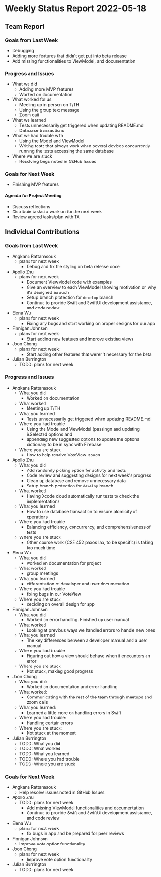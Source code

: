 # Weekly Status Report 2022-05-18

## Team Report

### Goals from Last Week

- Debugging
- Adding more features that didn't get put into beta release
- Add missing functionalities to ViewModel, and documentation

### Progress and Issues

- What we did
    - Adding more MVP features
    - Worked on documentation
- What worked for us
    - Meeting up in person on T/TH
    - Using the group text message
    - Zoom call
- What we learned
    - Tests unnecessarily get triggered when updating README.md
    - Database transactions
- What we had trouble with
    - Using the Model and ViewModel
    - Writing tests that always work when several devices concurrently running the tests accessing the same database
- Where we are stuck
    - Resolving bugs noted in GitHub Issues

### Goals for Next Week

- Finishing MVP features

#### Agenda for Project Meeting

- Discuss reflections
- Distribute tasks to work on for the next week
- Review agreed tasks/plan with TA

## Individual Contributions

### Goals from Last Week

- Angkana Rattanasouk
    - plans for next week
      - Debug and fix the styling on beta release code
- Apollo Zhu
    - plans for next week
      - Document ViewModel code with examples
      - Give an overview to each ViewModel showing motivation on why it's designed as such
      - Setup branch protection for `develop` branch
      - Continue to provide Swift and SwiftUI development assistance, and code review
- Elena Wu
    - plans for next week
      - Fixing any bugs and start working on proper designs for our app
- Finnigan Johnson
    - plans for next week:
      - Start adding new features and improve existing views
- Joon Chong
    - plans for next week:
      - Start adding other features that weren't necessary for the beta
- Julian Burrington
    - TODO: plans for next week

### Progress and Issues

- Angkana Rattanasouk
    - What you did
        - Worked on documentation
    - What worked
        - Meeting up T/TH
    - What you learned
        - Tests unnecessarily get triggered when updating README.md
    - Where you had trouble
        - Using the Model and ViewModel (passingn and updating isSelected options and 
        - appending new suggested options to update the options dictionary to be in sync with Firebase.
    - Where you are stuck
        - How to help resolve VoteView issues
- Apollo Zhu
    - What you did
        - Add randomly picking option for activity and tests
        - Code review and suggesting designs for next week's progress
        - Clean up database and remove unnecessary data
        - Setup branch protection for `develop` branch
    - What worked
        - Having Xcode cloud automatically run tests to check the implementations
    - What you learned
        - How to use database transaction to ensure atomicity of operations
    - Where you had trouble
        - Balancing efficiency, concurrency, and comprehensiveness of tests
    - Where you are stuck
        - Other course work (CSE 452 paxos lab, to be specific) is taking too much time
- Elena Wu
    - What you did
         - worked on documentation for project
     - What worked
         - group meetings
     - What you learned
         - differentiation of developer and user documenation
     - Where you had trouble
         - fixing bugs in our VoteView
     - Where you are stuck
         - deciding on overall design for app
- Finnigan Johnson
    - What you did
        - Worked on error handling. Finished up user manual  
    - What worked
        - Looking at previous ways we handled errors to handle new ones
    - What you learned
        - The key differences between a developer manual and a user manual
    - Where you had trouble
        - Figuring out how a view should behave when it encounters an error
    - Where you are stuck
        - Not stuck, making good progress
- Joon Chong
    - What you did:
        - Worked on documentation and error handling
    - What worked:
        - Communicating with the rest of the team through meetups and zoom calls
    - What you learned:
        - Learned a little more on handling errors in Swift
    - Where you had trouble:
        - Handling certain errors
    - Where you are stuck:
        -  Not stuck at the moment
- Julian Burrington
    - TODO: What you did
    - TODO: What worked
    - TODO: What you learned
    - TODO: Where you had trouble
    - TODO: Where you are stuck

### Goals for Next Week

- Angkana Rattanasouk
    - Help resolve issues noted in GitHub Issues
- Apollo Zhu
    - TODO: plans for next week
        - Add missing ViewModel functionalities and documentation
        - Continue to provide Swift and SwiftUI development assistance, and code review
- Elena Wu
    - plans for next week
         - fix bugs in app and be prepared for peer reviews
- Finnigan Johnson
    - Improve vote option functionality
- Joon Chong
    - plans for next week
        -  Improve vote option functionality
- Julian Burrington
    - TODO: plans for next week
